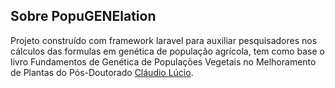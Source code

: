 
## Sobre PopuGENElation

Projeto construído com framework laravel para auxiliar pesquisadores nos cálculos das formulas em genética de população agrícola, tem como base o livro Fundamentos de Genética de Populações Vegetais no Melhoramento de Plantas do Pós-Doutorado  [Cláudio Lúcio](http://buscatextual.cnpq.br/buscatextual/visualizacv.do?id=K4792392U2&tokenCaptchar=03AGdBq24dB6a62lHve1EeUBEY4bsokKjpAYbaG4C5Aq6GanR-Ep84JgTb4vYTfwxvCdqXJDVKPjTwJp1C5qi1Ii6YUKHhl8fK9IpIR37pOQYQ36W2EY_4WWt0-yBx-hrfOcVWQnWUZ3Eo7-bSdCy45eidJEO-n2cve3_zPTGfdxXFhmxPUm6V9dsWH-IDwlm8awp8nP3Pbp09xjIIzMRcJDGvhQ0qrH5LYrQSi-mZD9XCQHPrk4yRxHkqYBpbj9oRUcO7665HnRCcsG6ZFWyJyPcS4meX1HYbaIQ_zVOPW2vZymswesJpilhtE0usurF-HX6dw76znWG1QblJgEqr4-xVSbiFxX9W0kfrUDd8Gnc6brOAAuFfq4yUiRg_p3bKydufO8bEBSYiPUZeec28MuuBecQGNaB6UIX7sFn49CEw4w8di9CmXXtUU3OG2QDdODDHI4uS7Q4JB_S1-vsmK8dYXL743F8uBw).
